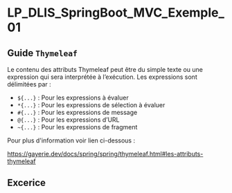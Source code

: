 # LP_DLIS_SpringBoot_MVC_Exemple_01

## Guide `Thymeleaf`
Le contenu des attributs Thymeleaf peut être du simple texte ou une expression qui sera interprétée à l’exécution. Les expressions sont délimitées par :

- `${...}` : Pour les expressions à évaluer
- `*{...}` : Pour les expressions de sélection à évaluer
- `#{...}` : Pour les expressions de message
- `@{...}` : Pour les expressions d’URL
- `~{...}` : Pour les expressions de fragment

Pour plus d'information voir lien ci-dessous : 

https://gayerie.dev/docs/spring/spring/thymeleaf.html#les-attributs-thymeleaf

## Excerice

